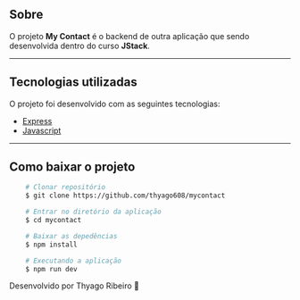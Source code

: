 ## Sobre

O projeto **My Contact** é o backend de outra aplicação que sendo desenvolvida dentro do curso **JStack**.

---

## Tecnologias utilizadas

O projeto foi desenvolvido com as seguintes tecnologias:

- [Express]([https://pt-br.reactjs.org/](https://expressjs.com/pt-br/))
- [Javascript](https://developer.mozilla.org/pt-BR/docs/Web/JavaScript)

---

## Como baixar o projeto

```bash
    # Clonar repositório
    $ git clone https://github.com/thyago608/mycontact

    # Entrar no diretório da aplicação
    $ cd mycontact

    # Baixar as depedências
    $ npm install

    # Executando a aplicação
    $ npm run dev
```

Desenvolvido por Thyago Ribeiro 👋
